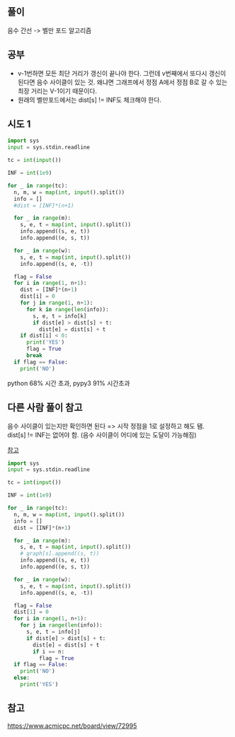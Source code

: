 ## 풀이
음수 간선 -> 벨만 포드 알고리즘

## 공부
- v-1번하면 모든 최단 거리가 갱신이 끝나야 한다. 그런데 v번째에서 또다시 갱신이 된다면 음수 사이클이 있는 것.
왜냐면 그래프에서 정점 A에서 정점 B로 갈 수 있는 최장 거리는 V-1이기 때문이다.
- 원래의 벨만포드에서는 dist[s] != INF도 체크해야 한다.

## 시도 1
```python
import sys
input = sys.stdin.readline

tc = int(input())

INF = int(1e9)

for _ in range(tc):
  n, m, w = map(int, input().split())
  info = []
  #dist = [INF]*(n+1)

  for _ in range(m):
    s, e, t = map(int, input().split())
    info.append((s, e, t))
    info.append((e, s, t))

  for _ in range(w):
    s, e, t = map(int, input().split())
    info.append((s, e, -t))

  flag = False
  for i in range(1, n+1):
    dist = [INF]*(n+1)
    dist[i] = 0
    for j in range(1, n+1):
      for k in range(len(info)):
        s, e, t = info[k]
        if dist[e] > dist[s] + t:
          dist[e] = dist[s] + t
    if dist[i] < 0:
      print('YES')
      flag = True
      break
  if flag == False:
    print('NO')
```
python 68% 시간 초과, pypy3 91% 시간초과

## 다른 사람 풀이 참고
음수 사이클이 있는지만 확인하면 된다 => 시작 정점을 1로 설정하고 해도 됌. <br/>
dist[s] != INF는 없어야 함. (음수 사이클이 어디에 있는 도달이 가능해짐)

[참고](https://www.acmicpc.net/board/view/72995)

```python
import sys
input = sys.stdin.readline

tc = int(input())

INF = int(1e9)

for _ in range(tc):
  n, m, w = map(int, input().split())
  info = []
  dist = [INF]*(n+1)

  for _ in range(m):
    s, e, t = map(int, input().split())
    # graph[s].append((s, t))
    info.append((s, e, t))
    info.append((e, s, t))

  for _ in range(w):
    s, e, t = map(int, input().split())
    info.append((s, e, -t))

  flag = False
  dist[1] = 0
  for i in range(1, n+1):
    for j in range(len(info)):
      s, e, t = info[j]
      if dist[e] > dist[s] + t:
        dist[e] = dist[s] + t
        if i == n:
          flag = True
  if flag == False:
    print('NO')
  else:
    print('YES') 
```




## 참고
https://www.acmicpc.net/board/view/72995

